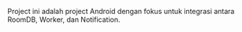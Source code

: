 Project ini adalah project Android dengan fokus untuk integrasi antara RoomDB, Worker, dan Notification.
